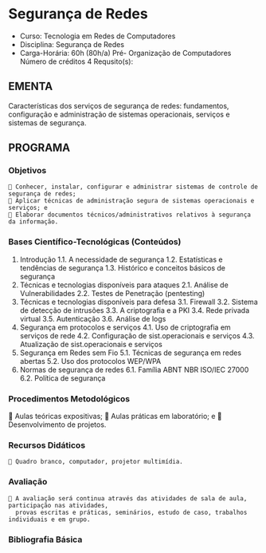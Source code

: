 # Segurança de Redes 


* Curso: Tecnologia em Redes de Computadores
* Disciplina: Segurança de Redes                                          
* Carga-Horária: 60h (80h/a)
          Pré-
                Organização de Computadores                           Número de créditos 4
   Requsito(s):

## EMENTA
Características dos serviços de segurança de redes: fundamentos, configuração e administração de
sistemas operacionais, serviços e sistemas de segurança.
## PROGRAMA
### Objetivos
     Conhecer, instalar, configurar e administrar sistemas de controle de segurança de redes;
     Aplicar técnicas de administração segura de sistemas operacionais e serviços; e
     Elaborar documentos técnicos/administrativos relativos à segurança da informação.
### Bases Científico-Tecnológicas (Conteúdos)
1. Introdução
1.1. A necessidade de segurança
1.2. Estatísticas e tendências de segurança
1.3. Histórico e conceitos básicos de segurança
2. Técnicas e tecnologias disponíveis para ataques
2.1. Análise de Vulnerabilidades
2.2. Testes de Penetração (pentesting)
3. Técnicas e tecnologias disponíveis para defesa
3.1. Firewall
3.2. Sistema de detecção de intrusões
3.3. A criptografia e a PKI
3.4. Rede privada virtual
3.5. Autenticação
3.6. Análise de logs
4. Segurança em protocolos e serviços
4.1. Uso de criptografia em serviços de rede
4.2. Configuração de sist.operacionais e serviços
4.3. Atualização de sist.operacionais e serviços
5. Segurança em Redes sem Fio
5.1. Técnicas de segurança em redes abertas
5.2. Uso dos protocolos WEP/WPA
6. Normas de segurança de redes
6.1. Família ABNT NBR ISO/IEC 27000
6.2. Política de segurança

### Procedimentos Metodológicos
    Aulas teóricas expositivas;
    Aulas práticas em laboratório; e
    Desenvolvimento de projetos.
### Recursos Didáticos
     Quadro branco, computador, projetor multimídia.
### Avaliação
     A avaliação será continua através das atividades de sala de aula, participação nas atividades,
      provas escritas e práticas, seminários, estudo de caso, trabalhos individuais e em grupo.
### Bibliografia Básica